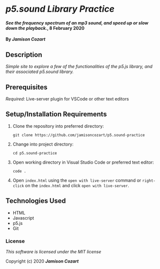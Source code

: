 # _p5.sound Library Practice_

#### _See the frequency spectrum of an mp3 sound, and speed up or slow down the playback._, 8 February 2020

#### By _**Jamison Cozart**_

## Description

_Simple site to explore a few of the functionalities of the p5.js library, and their associated p5.sound library._

## Prerequisites

*Required:* Live-server plugin for VSCode or other text editors

## Setup/Installation Requirements

1. Clone the repository into preferred directory:
    ```
    git clone https://github.com/jamisoncozart/p5.sound-practice
    ```
2. Change into project directory:
    ```
    cd p5.sound-practice
    ```
2. Open working directory in Visual Studio Code or preferred text editor:
    ```
    code .
    ```
3. Open `index.html` using the `open with live-server` command or `right-click` on the `index.html` and click `open with live-server`.

## Technologies Used

* HTML
* Javascript
* p5.js
* Git

### License

*This software is licensed under the MIT license*

Copyright (c) 2020 **_Jamison Cozart_**